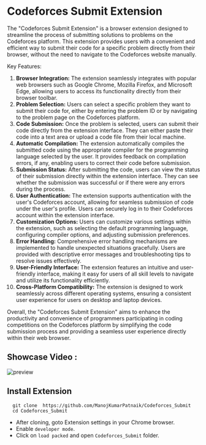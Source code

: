 
# Codeforces Submit Extension

The "Codeforces Submit Extension" is a browser extension designed to streamline the process of submitting solutions to problems on the Codeforces platform. This extension provides users with a convenient and efficient way to submit their code for a specific problem directly from their browser, without the need to navigate to the Codeforces website manually.
 

Key Features:
1. **Browser Integration:** The extension seamlessly integrates with popular web browsers such as Google Chrome, Mozilla Firefox, and Microsoft Edge, allowing users to access its functionality directly from their browser toolbar.
2. **Problem Selection:** Users can select a specific problem they want to submit their code for, either by entering the problem ID or by navigating to the problem page on the Codeforces platform.
3. **Code Submission:** Once the problem is selected, users can submit their code directly from the extension interface. They can either paste their code into a text area or upload a code file from their local machine.
4. **Automatic Compilation:** The extension automatically compiles the submitted code using the appropriate compiler for the programming language selected by the user. It provides feedback on compilation errors, if any, enabling users to correct their code before submission.
5. **Submission Status:** After submitting the code, users can view the status of their submission directly within the extension interface. They can see whether the submission was successful or if there were any errors during the process.
6. **User Authentication:** The extension supports authentication with the user's Codeforces account, allowing for seamless submission of code under the user's profile. Users can securely log in to their Codeforces account within the extension interface.
7. **Customization Options:** Users can customize various settings within the extension, such as selecting the default programming language, configuring compiler options, and adjusting submission preferences.
8. **Error Handling:** Comprehensive error handling mechanisms are implemented to handle unexpected situations gracefully. Users are provided with descriptive error messages and troubleshooting tips to resolve issues effectively.
9. **User-Friendly Interface:** The extension features an intuitive and user-friendly interface, making it easy for users of all skill levels to navigate and utilize its functionality efficiently.
10. **Cross-Platform Compatibility:** The extension is designed to work seamlessly across different operating systems, ensuring a consistent user experience for users on desktop and laptop devices.

Overall, the "Codeforces Submit Extension" aims to enhance the productivity and convenience of programmers participating in coding competitions on the Codeforces platform by simplifying the code submission process and providing a seamless user experience directly within their web browser.

## Showcase Video :
![preview](preview.gif)

## Install Extension

```bash[
  git clone  https://github.com/ManojKumarPatnaik/Codeforces_Submit
  cd Codeforces_Submit
```

- After cloning, goto Extension settings in your Chrome browser.
- Enable `developer mode`.
- Click on `load packed` and open `Codeforces_Submit` folder.




